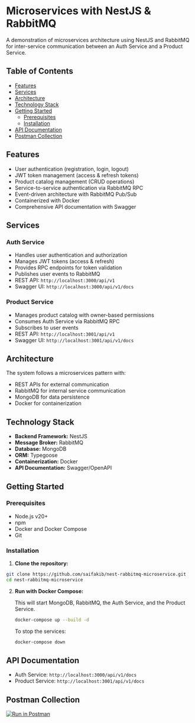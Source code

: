 # Microservices with NestJS & RabbitMQ

A demonstration of microservices architecture using NestJS and RabbitMQ for inter-service communication between an Auth Service and a Product Service.

## Table of Contents

- [Features](#features)
- [Services](#services)
- [Architecture](#architecture)
- [Technology Stack](#technology-stack)
- [Getting Started](#getting-started)
  - [Prerequisites](#prerequisites)
  - [Installation](#installation)
- [API Documentation](#api-documentation)
- [Postman Collection](#postman-collection)

## Features

- User authentication (registration, login, logout)
- JWT token management (access & refresh tokens)
- Product catalog management (CRUD operations)
- Service-to-service authentication via RabbitMQ RPC
- Event-driven architecture with RabbitMQ Pub/Sub
- Containerized with Docker
- Comprehensive API documentation with Swagger

## Services

### Auth Service
- Handles user authentication and authorization
- Manages JWT tokens (access & refresh)
- Provides RPC endpoints for token validation
- Publishes user events to RabbitMQ
- REST API: `http://localhost:3000/api/v1`
- Swagger UI: `http://localhost:3000/api/v1/docs`

### Product Service
- Manages product catalog with owner-based permissions
- Consumes Auth Service via RabbitMQ RPC
- Subscribes to user events
- REST API: `http://localhost:3001/api/v1`
- Swagger UI: `http://localhost:3001/api/v1/docs`

## Architecture

The system follows a microservices pattern with:
- REST APIs for external communication
- RabbitMQ for internal service communication
- MongoDB for data persistence
- Docker for containerization

## Technology Stack

- **Backend Framework:** NestJS
- **Message Broker:** RabbitMQ
- **Database:** MongoDB
- **ORM:** Typegoose
- **Containerization:** Docker
- **API Documentation:** Swagger/OpenAPI

## Getting Started

### Prerequisites

- Node.js v20+
- npm
- Docker and Docker Compose
- Git

### Installation

1.  **Clone the repository:**
   ```bash
   git clone https://github.com/saifakib/nest-rabbitmq-microservice.git
   cd nest-rabbitmq-microservice
   ```

2.  **Run with Docker Compose:**

    This will start MongoDB, RabbitMQ, the Auth Service, and the Product Service.

    ```bash
    docker-compose up --build -d
    ```

    To stop the services:

    ```bash
    docker-compose down
    ```

## API Documentation

 - Auth Service: `http://localhost:3000/api/v1/docs`
 - Product Service: `http://localhost:3001/api/v1/docs`


## Postman Collection

[![Run in Postman](https://run.pstmn.io/button.svg)](https://your-postman-collection-link)